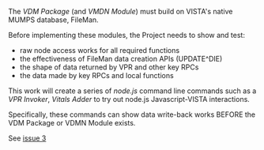 The _VDM Package_ (and _VMDN Module_) must build on VISTA's native MUMPS database, FileMan.

Before implementing these modules, the Project needs to show and test:

  * raw node access works for all required functions 
  * the effectiveness of FileMan data creation APIs (UPDATE^DIE) 
  * the shape of data returned by VPR and other key RPCs 
  * the data made by key RPCs and local functions 
  
This work will create a series of _node.js_ command line commands such as a _VPR Invoker_, _Vitals Adder_ to try out node.js Javascript-VISTA interactions.

Specifically, these commands can show data write-back works BEFORE the VDM Package or VDMN Module exists.

See [issue 3](https://github.com/vistadataproject/nodeVistA/issues/3)
